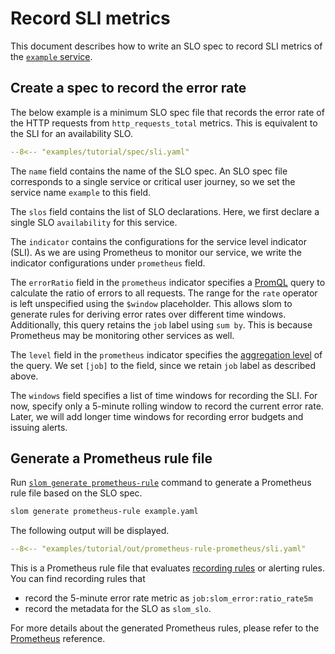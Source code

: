 # Record SLI metrics

This document describes how to write an SLO spec to record SLI metrics of the [`example` service](./prerequisite.md).

## Create a spec to record the error rate

The below example is a minimum SLO spec file that records the error rate of the HTTP requests from `http_requests_total` metrics.
This is equivalent to the SLI for an availability SLO.

```yaml title="example.yaml", linenums="1"
--8<-- "examples/tutorial/spec/sli.yaml"
```

The `name` field contains the name of the SLO spec.
An SLO spec file corresponds to a single service or critical user journey, so we set the service name `example` to this field.

The `slos` field contains the list of SLO declarations. Here, we first declare a single SLO `availability` for this service.

The `indicator` contains the configurations for the service level indicator (SLI).
As we are using Prometheus to monitor our service, we write the indicator configurations under `prometheus` field.

The `errorRatio` field in the `prometheus` indicator specifies a [PromQL](https://prometheus.io/docs/prometheus/latest/querying/basics/) query to calculate the ratio of errors to all requests.
The range for the `rate` operator is left unspecified using the `$window` placeholder.
This allows slom to generate rules for deriving error rates over different time windows.
Additionally, this query retains the `job` label using `sum by`.
This is because Prometheus may be monitoring other services as well.

The `level` field in the `prometheus` indicator specifies the [aggregation level](https://prometheus.io/docs/practices/rules/#naming) of the query. We set `[job]` to the field, since we retain `job` label as described above.

The `windows` field specifies a list of time windows for recording the SLI.
For now, specify only a 5-minute rolling window to record the current error rate. Later, we will add longer time windows for recording error budgets and issuing alerts.

## Generate a Prometheus rule file

Run [`slom generate prometheus-rule`](../../references/cli/generate/prometheus_rule.md) command to generate a Prometheus rule file based on the SLO spec.

```sh
slom generate prometheus-rule example.yaml
```

The following output will be displayed.

```yaml
--8<-- "examples/tutorial/out/prometheus-rule-prometheus/sli.yaml"
```

This is a Prometheus rule file that evaluates [recording rules](https://prometheus.io/docs/prometheus/latest/configuration/recording_rules/) or alerting rules.
You can find recording rules that

- record the 5-minute error rate metric as `job:slom_error:ratio_rate5m`
- record the metadata for the SLO as `slom_slo`.

For more details about the generated Prometheus rules, please refer to the [Prometheus](../../references/metrics/prometheus/) reference.
